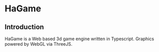 # HaGame

## Introduction
HaGame is a Web based 3d game engine written in Typescript. Graphics powered by WebGL via ThreeJS.